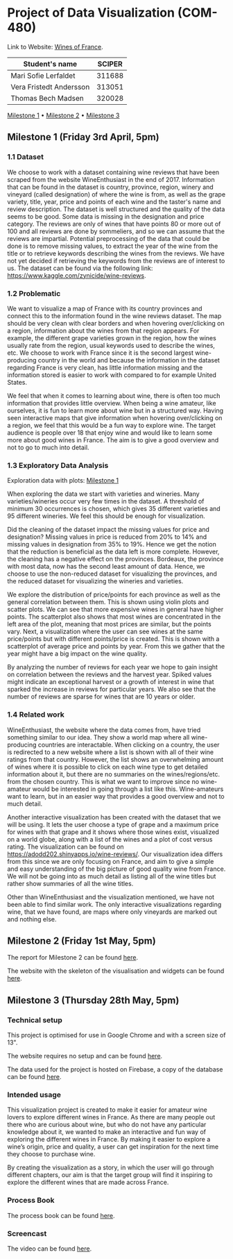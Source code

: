 # Project of Data Visualization (COM-480)

Link to Website: [Wines of France](https://com-480-data-visualization.github.io/com-480-project-lesvizerables/).

| Student's name | SCIPER |
| -------------- | ------ |
| Mari Sofie Lerfaldet| 311688|
| Vera Fristedt Andersson | 313051 |
| Thomas Bech Madsen | 320028 |


[Milestone 1](#milestone-1-friday-3rd-april-5pm) • [Milestone 2](#milestone-2-friday-1st-may-5pm) • [Milestone 3](#milestone-3-thursday-28th-may-5pm)

## Milestone 1 (Friday 3rd April, 5pm)

### 1.1 Dataset
We choose to work with a dataset containing wine reviews that have been scraped from the website WineEnthusiast in the end of 2017. Information that can be found in the dataset is country, province, region, winery and vineyard (called designation) of where the wine is from, as well as the grape variety, title, year, price and points of each wine and the taster's name and review description. The dataset is well structured and the quality of the data seems to be good. Some data is missing in the designation and price category. The reviews are only of wines that have points 80 or more out of 100 and all reviews are done by sommeliers, and so we can assume that the reviews are impartial. Potential preprocessing of the data that could be done is to remove missing values, to extract the year of the wine from the title or to retrieve keywords describing the wines from the reviews. We have not yet decided if retrieving the keywords from the reviews are of interest to us. The dataset can be found via the following link: https://www.kaggle.com/zynicide/wine-reviews.

### 1.2 Problematic
We want to visualize a map of France with its country provinces and connect this to the information found in the wine reviews dataset. The map should be very clean with clear borders and when hovering over/clicking on a region, information about the wines from that region appears. For example, the different grape varieties grown in the region, how the wines usually rate from the region, usual keywords used to describe the wines, etc. We choose to work with France since it is the second largest wine-producing country in the world and because the information in the dataset regarding France is very clean, has little information missing and the information stored is easier to work with compared to for example United States. 
    
We feel that when it comes to learning about wine, there is often too much information that provides little overview. When being a wine amateur, like ourselves, it is fun to learn more about wine but in a structured way. Having seen interactive maps that give information when hovering over/clicking on a region, we feel that this would be a fun way to explore wine. The target audience is people over 18 that enjoy wine and would like to learn some more about good wines in France. The aim is to give a good overview and not to go to much into detail.

### 1.3 Exploratory Data Analysis
Exploration data with plots: [Milestone 1](Milestone1.ipynb)

When exploring the data we start with varieties and wineries. Many varieties/wineries occur very few times in the dataset. A threshold of minimum 30 occurrences is chosen, which gives 35 different varieties and 95 different wineries. We feel this should be enough for visualization.

Did the cleaning of the dataset impact the missing values for price and designation? Missing values in price is reduced from 20% to 14% and missing values in designation from 35% to 19%. Hence we get the notion that the reduction is beneficial as the data left is more complete. However, the cleaning has a negative effect on the provinces. Bordeaux, the province with most data, now has the second least amount of data. Hence, we choose to use the non-reduced dataset for visualizing the provinces, and the reduced dataset for visualizing the wineries and varieties. 

We explore the distribution of price/points for each province as well as the general correlation between them. This is shown using violin plots and scatter plots. We can see that more expensive wines in general have higher points. The scatterplot also shows that most wines are concentrated in the left area of the plot, meaning that most prices are similar, but the points vary. Next, a visualization where the user can see wines at the same price/points but with different points/price is created. This is shown with a scatterplot of average price and points by year. From this we gather that the year might have a big impact on the wine quality. 

By analyzing the number of reviews for each year we hope to gain insight on correlation between the reviews and the harvest year. Spiked values might indicate an exceptional harvest or a growth of interest in wine that sparked the increase in reviews for particular years. We also see that the number of reviews are sparse for wines that are 10 years or older. 

### 1.4 Related work
WineEnthusiast, the website where the data comes from, have tried something similar to our idea. They show a world map where all wine-producing countries are interactable. When clicking on a country, the user is redirected to a new website where a list is shown with all of their wine ratings from that country. However, the list shows an overwhelming amount of wines where it is possible to click on each wine type to get detailed information about it, but there are no summaries on the wines/regions/etc. from the chosen country. This is what we want to improve since no wine-amateur would be interested in going through a list like this. Wine-amateurs want to learn, but in an easier way that provides a good overview and not to much detail.
    
Another interactive visualization has been created with the dataset that we will be using. It lets the user choose a type of grape and a maximum price for wines with that grape and it shows where those wines exist, visualized on a world globe, along with a list of the wines and a plot of cost versus rating. The visualization can be found on https://adodd202.shinyapps.io/wine-reviews/. Our visualization idea differs from this since we are only focusing on France, and aim to give a simple and easy understanding of the big picture of good quality wine from France. We will not be going into as much detail as listing all of the wine titles but rather show summaries of all the wine titles. 
    
Other than WineEnthusiast and the visualization mentioned, we have not been able to find similar work. The only interactive visualizations regarding wine, that we have found, are maps where only vineyards are marked out and nothing else. 

## Milestone 2 (Friday 1st May, 5pm)

The report for Milestone 2 can be found [here](Milestone_2.pdf). 

The website with the skeleton of the visualisation and widgets can be found [here](https://com-480-data-visualization.github.io/com-480-project-lesvizerables/).

## Milestone 3 (Thursday 28th May, 5pm)

### Technical setup
This project is optimised for use in Google Chrome and with a screen size of 13". 

The website requires no setup and can be found [here](https://com-480-data-visualization.github.io/com-480-project-lesvizerables/).

The data used for the project is hosted on Firebase, a copy of the database can be found [here](https://github.com/com-480-data-visualization/com-480-project-lesvizerables/blob/master/Data/firebase_data.json).

### Intended usage
This visualization project is created to make it easier for amateur wine lovers to explore different wines in France. As there are many people out there who are curious about wine, but who do not have any particular knowledge about it, we wanted to make an interactive and fun way of exploring the different wines in France. By making it easier to explore a wine’s origin, price and quality, a user can get inspiration for the next time they choose to purchase wine.

By creating the visualization as a story, in which the user will go through different chapters, our aim is that the target group will find it inspiring to explore the different wines that are made across France.

### Process Book
The process book can be found [here](Milestone_3.pdf). 

### Screencast
The video can be found [here]().
